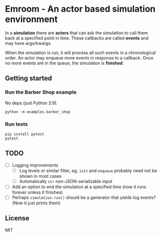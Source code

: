 # Emroom - An actor based simulation environment

In a **simulation** there are **actors** that can ask the simulation to call them back at a specified point in time. These callbacks are called **events** and may have args/kwargs.

When the simulation is run, it will process all such events in a chronological order. An actor may enqueue more events in response to a callback. Once no more events are in the queue, the simulation is **finished**.

## Getting started

### Run the Barber Shop example

No deps (just Python 3.9).

    python -m examples.barber_shop

### Run tests

    pip install pytest
    pytest

## TODO

* [ ] Logging improvements
    * [ ] Log levels or similar filter, eg. `init` and `enqueue` probably need not be shown in most cases
    * [ ] Automatically `str` non-JSON-serializable input
* [ ] Add an option to end the simulation at a specified time (now it runs forever unless it finishes)
* [ ] Perhaps `simulation.run()` should be a generator that yields log events? (Now it just prints them)

## License

MIT